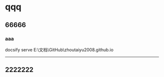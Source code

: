 # qqq

## 66666


### aaa

docsify serve E:\文档\GitHub\zhoutaiyu2008.github.io













***

## 2222222